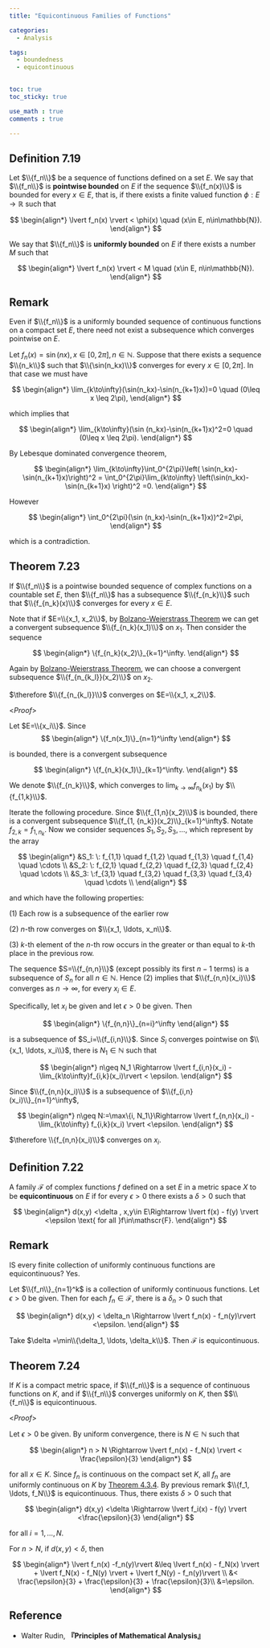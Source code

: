 ```yaml
---
title: "Equicontinuous Families of Functions"

categories:
  - Analysis

tags:
  - boundedness
  - equicontinuous 

 
toc: true
toc_sticky: true

use_math : true
comments : true

---
```


## Definition 7.19
Let $\\{f_n\\}$ be a sequence of functions defined on a set $E$. We say that $\\{f_n\\}$ is **pointwise bounded** on $E$ if the sequence $\\{f_n(x)\\}$ is bounded for every $x\in E$, that is, if there exists a finite valued function $\phi: E\to\mathbb{R}$ such that

$$
\begin{align*}
\lvert f_n(x) \rvert < \phi(x) \quad (x\in E, n\in\mathbb{N}).
\end{align*}
$$

We say that $\\{f_n\\}$ is **uniformly bounded** on $E$ if there exists a number $M$ such that

$$
\begin{align*}
\lvert f_n(x) \rvert < M \quad (x\in E, n\in\mathbb{N}).
\end{align*}
$$

## Remark
Even if $\\{f_n\\}$ is a uniformly bounded sequence of continuous functions on a compact set $E$, there need not exist a subsequence which converges pointwise on $E$.

Let $f_n(x) = \sin (nx), x\in [0,2\pi], n\in\mathbb{N}$. Suppose that there exists a sequence $\\{n_k\\}$ such that $\\{\sin(n_kx)\\}$ converges for every $x\in [0,2\pi]$. In that case we must have

$$
\begin{align*}
\lim_{k\to\infty}(\sin(n_kx)-\sin(n_{k+1}x))=0 \quad (0\leq x \leq 2\pi),
\end{align*}
$$

which implies that 


$$
\begin{align*}
\lim_{k\to\infty}(\sin (n_kx)-\sin(n_{k+1}x)^2=0 \quad (0\leq x \leq 2\pi).
\end{align*}
$$

By Lebesque dominated convergence theorem,


$$
\begin{align*}
\lim_{k\to\infty}\int_0^{2\pi}\left( \sin(n_kx)-\sin(n_{k+1}x)\right)^2 = \int_0^{2\pi}\lim_{k\to\infty} \left(\sin(n_kx)-\sin(n_{k+1}x) \right)^2 =0.
\end{align*}
$$

However

$$
\begin{align*}
\int_0^{2\pi}(\sin (n_kx)-\sin(n_{k+1}x))^2=2\pi,
\end{align*}
$$

which is a contradiction.

$$\tag*{$\square$}$$


## Theorem 7.23
If $\\{f_n\\}$ is a pointwise bounded sequence of complex functions on a countable set $E$, then $\\{f_n\\}$ has a subsequence $\\{f_{n_k}\\}$ such that $\\{f_{n_k}(x)\\}$ converges for every $x\in E$.


Note that if $E=\\{x_1, x_2\\}$, by [Bolzano-Weierstrass Theorem](https://seanie12.github.io/blog/analysis/subsequence-bolzano-weierstrass/#theorem-2410-bolzano-weierstrass-theorem) we can get a convergent subsequence $\\{f_{n_k}(x_1)\\}$ on $x_1$. Then consider the sequence 

$$
\begin{align*}
\{f_{n_k}(x_2)\}_{k=1}^\infty.
\end{align*}
$$

Again by [Bolzano-Weierstrass Theorem](https://seanie12.github.io/blog/analysis/subsequence-bolzano-weierstrass/#theorem-2410-bolzano-weierstrass-theorem), we can choose a convergent subsequence $\\{f_{n_{k_l}}(x_2)\\}$ on $x_2$.  

$\therefore $\\{f_{n_{k_l}}\\}$ converges on $E=\\{x_1, x_2\\}$.

<*Proof*>

Let $E=\\{x_i\\}$. Since 
$$
\begin{align*}
\{f_n(x_1)\}_{n=1}^\infty
\end{align*}
$$ 

is bounded, there is a convergent subsequence 

$$
\begin{align*}
\{f_{n_k}(x_1)\}_{k=1}^\infty.
\end{align*}
$$

We denote $\\{f_{n_k}\\}$, which converges to $\lim_{k\to\infty}f_{n_k}(x_1)$ by $\\{f_{1,k}\\}$.

Iterate the following procedure. Since $\\{f_{1,n}(x_2)\\}$ is bounded, there is a convergent subsequence $\\{f_{1, {n_k}}(x_2)\\}_{k=1}^\infty$. Notate $f_{2,k}=f_{1,n_k}$. Now we consider sequences $S_1, S_2, S_3,\ldots$, which represent by the array


$$
\begin{align*}
&S_1: \: f_{1,1} \quad f_{1,2} \quad f_{1,3} \quad f_{1,4} \quad \cdots \\
&S_2: \: f_{2,1} \quad f_{2,2} \quad f_{2,3} \quad f_{2,4} \quad \cdots \\
&S_3: \:f_{3,1} \quad f_{3,2} \quad f_{3,3} \quad f_{3,4} \quad \cdots \\
\end{align*}
$$

and which have the following properties:

(1) Each row is a subsequence of the earlier row

(2)  $n$-th row converges on $\\{x_1, \ldots, x_n\\}$.

(3) $k$-th element of the $n$-th row occurs in the greater or than equal to $k$-th place in the previous row.

The sequence $S=\\{f_{n,n}\\}$ (except possibly its first $n-1$ terms) is a subsequence of $S_n$ for all $n\in\mathbb{N}$. Hence (2) implies that $\\{f_{n,n}(x_i)\\}$ converges as $n\to\infty$, for every $x_i\in E$.

Specifically, let $x_i$ be given and let $\epsilon >0$ be given. Then 

$$
\begin{align*}
\{f_{n,n}\}_{n=i}^\infty
\end{align*}
$$

 is a subsequence of $S_i=\\{f_{i,n}\\}$. Since $S_i$ converges pointwise on $\\{x_1, \ldots, x_i\\}$, there is $N_1\in\mathbb{N}$ such that 

$$
\begin{align*}
n\geq N_1 \Rightarrow \lvert f_{i,n}(x_i) - \lim_{k\to\infty}f_{i,k}(x_i)\rvert < \epsilon.
\end{align*}
$$

 Since $\\{f_{n,n}(x_i)\\}$ is a subsequence of $\\{f_{i,n}(x_i)\\}_{n=1}^\infty$,  

$$
\begin{align*}
n\geq N:=\max\{i, N_1\}\Rightarrow \lvert f_{n,n}(x_i) - \lim_{k\to\infty} f_{i,k}(x_i) \rvert <\epsilon.
\end{align*}
$$

$\therefore \\{f_{n,n}(x_i)\\}$ converges on $x_i$.

$$\tag*{$\square$}$$

## Definition 7.22
A family $\mathscr{F}$ of complex functions $f$ defined on a set $E$ in a metric space $X$ to be **equicontinuous** on $E$ if for every $\epsilon>0$ there exists a $\delta>0$ such that 

$$
\begin{align*}
d(x,y) <\delta , x,y\in E\Rightarrow \lvert f(x) - f(y) \rvert <\epsilon \text{ for all }f\in\mathscr{F}.
\end{align*}
$$

## Remark
IS every finite collection of uniformly continuous functions are equicontinuous? Yes.

Let $\\{f_n\\}_{n=1}^k$ is a collection of uniformly continuous functions. Let $\epsilon > 0$ be given. Then for each $f_n\in\mathscr{F}$, there is a $\delta_n>0$ such that 

$$
\begin{align*}
d(x,y) < \delta_n \Rightarrow \lvert f_n(x) - f_n(y)\rvert <\epsilon.
\end{align*}
$$

Take $\delta =\min\\{\delta_1, \ldots, \delta_k\\}$. Then $\mathscr{F}$ is equicontinuous.

## Theorem 7.24
If $K$ is a compact metric space, if $\\{f_n\\}$ is a sequence of continuous functions on $K$, and if $\\{f_n\\}$ converges uniformly on $K$, then  $$\\{f_n\\}$ is equicontinuous.

<*Proof*> 

Let $\epsilon >0$ be given. By uniform convergence, there is $N\in\mathbb{N}$ such that 

$$
\begin{align*}
n > N \Rightarrow \lvert f_n(x) - f_N(x) \rvert < \frac{\epsilon}{3}
\end{align*}
$$

for all $x\in K$. Since $f_n$ is continuous on the compact set $K$, all $f_n$ are uniformly continuous  on $K$ by [Theorem 4.3.4](https://seanie12.github.io/blog/analysis/uniform-continuity/#theorem-434). By previous remark $\\{f_1, \ldots, f_N\\}$ is equicontinuous. Thus, there exists $\delta>0$ such that 

$$
\begin{align*}
d(x,y) <\delta \Rightarrow \lvert f_i(x) - f(y) \rvert <\frac{\epsilon}{3}
\end{align*}
$$

for all $i=1,\ldots, N$.

For $n> N$, if $d(x,y)<\delta$, then

$$
\begin{align*}
\lvert f_n(x) -f_n(y)\rvert &\leq \lvert f_n(x) - f_N(x) \rvert + \lvert f_N(x) - f_N(y) \rvert + \lvert f_N(y) - f_n(y)\rvert  \\
&< \frac{\epsilon}{3} + \frac{\epsilon}{3} + \frac{\epsilon}{3}\\
&=\epsilon.
\end{align*}
$$
 
$$\tag*{$\square$}$$

## Reference
- Walter Rudin, **『**Principles of Mathematical Analysis**』**
